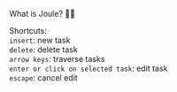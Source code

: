 What is Joule? :man_shrugging:

Shortcuts:  
`insert`: new task  
`delete`: delete task  
`arrow keys`: traverse tasks  
`enter or click on selected task`: edit task  
`escape`: cancel edit  
